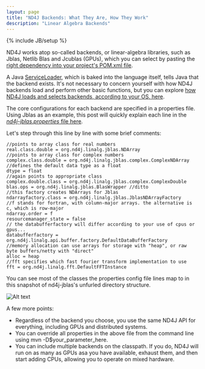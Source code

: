 ```yaml
---
layout: page
title: "ND4J Backends: What They Are, How They Work"
description: "Linear Algebra Backends"
---
```

{% include JB/setup %}

ND4J works atop so-called backends, or linear-algebra libraries, such as Jblas, Netlib Blas and Jcublas (GPUs), which you can select by pasting the [right dependency into your project's POM.xml file](http://nd4j.org/dependencies.html). 

A Java [ServiceLoader](https://docs.oracle.com/javase/6/docs/api/java/util/ServiceLoader.html), which is baked into the language itself, tells Java that the backend exists. It's not necessary to concern yourself with how ND4J backends load and perform other basic functions, but you can explore [how ND4J loads and selects backends, according to your OS, here](https://github.com/deeplearning4j/nd4j/blob/master/nd4j-api/src/main/java/org/nd4j/linalg/factory/Nd4jBackend.java).

The core configurations for each backend are specified in a properties file. Using Jblas as an example, this post will quickly explain each line in the [*nd4j-jblas.properties* file here](https://github.com/deeplearning4j/nd4j/blob/master/nd4j-jblas/src/main/resources/nd4j-jblas.properties).

<script src="http://gist-it.appspot.com/https://github.com/deeplearning4j/nd4j/blob/master/nd4j-jblas/src/main/resources/nd4j-jblas.properties?slice=18:35"></script>

Let's step through this line by line with some brief comments:

    //points to array class for real numbers
    real.class.double = org.nd4j.linalg.jblas.NDArray 
    //points to array class for complex numbers
    complex.class.double = org.nd4j.linalg.jblas.complex.ComplexNDArray 
    //defines the default data type as a float
    dtype = float  
    //again points to appropriate class
    complex.double.class = org.nd4j.linalg.jblas.complex.ComplexDouble 
    blas.ops = org.nd4j.linalg.jblas.BlasWrapper //ditto
    //this factory creates NDArrays for Jblas
    ndarrayfactory.class = org.nd4j.linalg.jblas.JblasNDArrayFactory  
    //f stands for fortran, with column-major arrays. the alternative is c, which is row-major
    ndarray.order = f 
    resourcemanager_state = false 
    // the databufferfactory will differ according to your use of cpus or gpus...
    databufferfactory = org.nd4j.linalg.api.buffer.factory.DefaultDataBufferFactory 
    //memory allocation can use arrays for storage with "heap", or raw byte buffers/netty with "direct"
    alloc = heap 
    //fft specifies which fast fourier transform implementation to use
    fft = org.nd4j.linalg.fft.DefaultFFTInstance

You can see most of the classes the properties config file lines map to in this snapshot of nd4j-jblas's unfurled directory structure. 

![Alt text](../img/IMAGE_NAME.png)

A few more points:

* Regardless of the backend you choose, you use the same ND4J API for everything, including GPUs and distributed systems. 
* You can override all properties in the above file from the command line using mvn -D$your_parameter_here.
* You can include multiple backends on the classpath. If you do, ND4J will run on as many as GPUs asa you have available, exhaust them, and then start adding CPUs, allowing you to operate on mixed hardware. 
